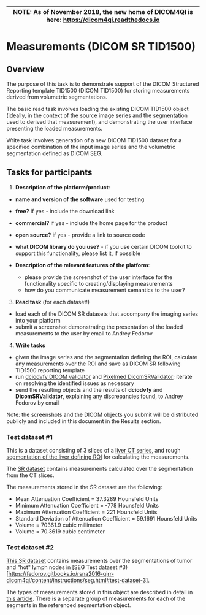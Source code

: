 | NOTE: As of November 2018, the new home of DICOM4QI is here: https://dicom4qi.readthedocs.io|
| --- |

# Measurements (DICOM SR TID1500)

## Overview

The purpose of this task is to demonstrate support of the DICOM Structured Reporting template TID1500 (DICOM TID1500) for storing measurements derived from volumetric segmentations. 

The basic read task involves loading the existing DICOM TID1500 object (ideally, in the context of the source image series and the segmentation used to derived that measurement), and demonstrating the user interface presenting the loaded measurements.

Write task involves generation of a new DICOM TID1500 dataset for a specified combination of the input image series and the volumetric segmentation defined as DICOM SEG.

## Tasks for participants

1. **Description of the platform/product**:
 * **name and version of the software** used for testing
 * **free?** if yes - include the download link
 * **commercial?** if yes - include the home page for the product
 * **open source?** if yes - provide a link to source code
 * **what DICOM library do you use?** - if you use certain DICOM toolkit to support this functionality, please list it, if possible

 * **Description of the relevant features of the platform**: 
    * please provide the screenshot of the user interface for the functionality specific to creating/displaying measurements 
    * how do you communicate measurement semantics to the user? 

3. **Read task** (for each dataset!)
 * load each of the DICOM SR datasets that accompany the imaging series into your platform
 * submit a screenshot demonstrating the presentation of the loaded measurements to the user by email to Andrey Fedorov

4. **Write tasks**
 * given the image series and the segmentation defining the ROI, calculate any measurements over the ROI and save as DICOM SR following TID1500 reporting template
 * run [dciodvfy DICOM validator](http://www.dclunie.com/dicom3tools/dciodvfy.html) and [Pixelmed DicomSRValidator](http://www.pixelmed.com/dicomtoolkit.html); iterate on resolving the identified issues as necessary
 * send the resulting objects and the results of **dciodvfy** and **DicomSRValidator**, explaining any discrepancies found, to Andrey Fedorov by email
 
Note: the screenshots and the DICOM objects you submit will be distributed publicly and included in this document in the Results section.

### Test dataset #1

This is a dataset consisting of 3 slices of a [liver CT series](http://slicer.kitware.com/midas3/download/item/257238/liver-3slices-CT.zip), and rough [segmentation of the liver defining ROI](http://slicer.kitware.com/midas3/download/item/257239/liver.dcm) for calculating the measurements. 

The [SR dataset](http://slicer.kitware.com/midas3/download/item/257240/sr-tid1500-ct-liver-example.dcm) contains measurements calculated over the segmentation from the CT slices. 

The measurements stored in the SR dataset are the following:
* Mean Attenuation Coefficient = 37.3289 Hounsfeld Units
* Minimum Attenuation Coefficient = -778 Hounsfeld Units
* Maximum Attenuation Coefficient = 221 Hounsfeld Units
* Standard Deviation of Attenuation Coefficient = 59.1691 Hounsfeld Units
* Volume = 70361.9 cubic millimeter
* Volume = 70.3619 cubic centimeter

### Test dataset #2

[This SR dataset](http://slicer.kitware.com/midas3/download/item/262094/Measurements_User2_SemiAuto_Trial2.dcm) contains measurements over the segmentations of tumor and "hot" lymph nodes in [SEG Test dataset #3)[https://fedorov.gitbooks.io/rsna2016-qirr-dicom4qi/content/instructions/seg.html#test-dataset-3].

The types of measurements stored in this object are described in detail in [this article](https://peerj.com/articles/2057/). There is a separate group of measurements for each of the segments in the referenced segmentation object.
